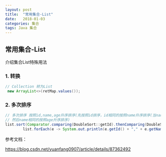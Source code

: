 ```yaml
---
layout: post
title:  "常用集合-List"
date:   2018-01-03 
categories: 集合
tags: Java 集合
---
```




## 常用集合-List

 介绍集合List特殊用法

### 1. 转换

```java
// Collection 转为List
 new ArrayList<>(retMap.values());
```



### 2. 多次排序

```java
// 多次排序 按照id,name,age升序排序(先按照id排序，id相同的按照name升序排序(当name有null值，排序最前面),
// 然后name相同的按照age升序排序)
list.sort(Comparator.comparing(DoubleSort::getId).thenComparing(DoubleSort::getName, Comparator.nullsFirst(Comparator.naturalOrder())).thenComparing(DoubleSort::getAge));
        list.forEach(e -> System.out.println(e.getId() + "," + e.getName()));
```





参考文档：

https://blog.csdn.net/yuanfang0907/article/details/87362492